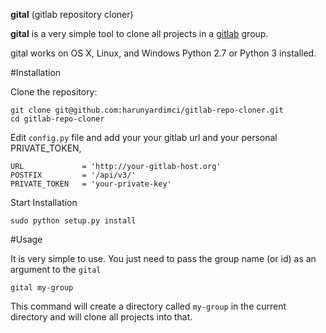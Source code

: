 **gital** (gitlab repository cloner)

**gital** is a very simple tool to clone all projects in a [gitlab](http://www.gitlab.com) group.

gital works on OS X, Linux, and Windows Python 2.7 or Python 3 installed.

#Installation

Clone the repository:

    git clone git@github.com:harunyardimci/gitlab-repo-cloner.git
    cd gitlab-repo-cloner

Edit `config.py` file and add your your gitlab url and your personal PRIVATE_TOKEN,

    URL             = 'http://your-gitlab-host.org'
    POSTFIX         = '/api/v3/'
    PRIVATE_TOKEN   = 'your-private-key'

Start Installation

    sudo python setup.py install


#Usage

It is very simple to use. You just need to pass the group name (or id) as an argument to the `gital`

    gital my-group

This command will create a directory called `my-group` in the current directory and will clone all projects into that.
